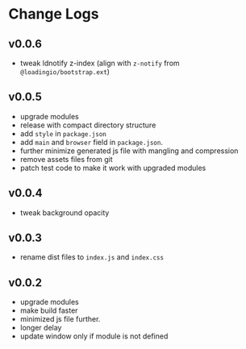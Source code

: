 # Change Logs

## v0.0.6

 - tweak ldnotify z-index (align with `z-notify` from `@loadingio/bootstrap.ext`)


## v0.0.5

 - upgrade modules
 - release with compact directory structure
 - add `style` in `package.json`
 - add `main` and `browser` field in `package.json`.
 - further minimize generated js file with mangling and compression
 - remove assets files from git
 - patch test code to make it work with upgraded modules

## v0.0.4

 - tweak background opacity


## v0.0.3

 - rename dist files to `index.js` and `index.css`

## v0.0.2

 - upgrade modules
 - make build faster
 - minimized js file further.
 - longer delay
 - update window only if module is not defined

